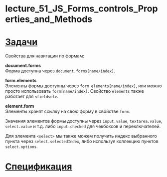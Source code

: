 # lecture_51_JS_Forms_controls_Properties_and_Methods  


#  [Задачи ](https://github.com/schoolteacherMP/lecture_51_JS_Forms_controls_Properties_and_Methods/blob/main/tasks.md)  

Свойства для навигации по формам:  

**document.forms**  
Форма доступна через `document.forms[name/index]`.  

**form.elements**  
Элементы формы доступны через `form.elements[name/index]`, или можно просто использовать `form[name/index]`. Свойство `elements` также работает для `<fieldset>`.  

**element.form**  
Элементы хранят ссылку на свою форму в свойстве `form`.  

Значения элементов формы доступны через `input.value`, `textarea.value`, `select.value` и т.д. либо `input.checked` для чекбоксов и переключателей.  

Для элемента `<select>` мы также можем получить индекс выбранного пункта через `select.selectedIndex`, либо используя коллекцию пунктов `select.options`.  

#  [Спецификация ](https://html.spec.whatwg.org/multipage/forms.html)  

